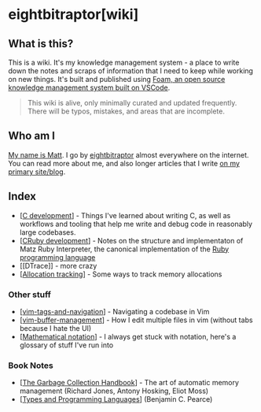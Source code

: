 # eightbitraptor[wiki]

## What is this?

This is a wiki. It's my knowledge management system - a place to write down the
notes and scraps of information that I need to keep while working on new things.
It's built and published using [Foam, an open source knowledge management system
built on VSCode](https://foambubble.github.io/foam/).

> This wiki is alive, only minimally curated and updated frequently. There will
> be typos, mistakes, and areas that are incomplete.

## Who am I

[My name is Matt](https://www.eightbitraptor.com/about). I go by
[eightbitraptor](https://www.eightbitraptor.com) almost everywhere on the
internet. You can read more about me, and also longer articles that I write [on
my primary site/blog](https://www.eightbitraptor.com).

## Index

* [[C development]] - Things I've learned about writing C, as well as workflows
  and tooling that help me write and debug code in reasonably large codebases.
* [[CRuby development]] - Notes on the structure and implementaton of Matz Ruby
  Interpreter, the canonical implementation of the [Ruby programming
  language](https://www.ruby-lang.org)
* [[DTrace]] - more crazy
* [[Allocation tracking]] - Some ways to track memory allocations

### Other stuff

* [[vim-tags-and-navigation]] - Navigating a codebase in Vim
* [[vim-buffer-management]] - How I edit multiple files in vim (without tabs
  because I hate the UI)
* [[Mathematical notation]] - I always get stuck with notation, here's a
  glossary of stuff I've run into

### Book Notes

* [[The Garbage Collection Handbook]] - The art of automatic memory management
  (Richard Jones, Antony Hosking, Eliot Moss)
* [[Types and Programming Languages]] (Benjamin C. Pearce)

[//begin]: # "Autogenerated link references for markdown compatibility"
[C development]: c-development "C Development"
[CRuby development]: cruby-development "CRuby Development"
[Allocation tracking]: allocation-tracking "Allocation Tracking"
[vim-tags-and-navigation]: vim-tags-and-navigation "Vim Tags and Navigation"
[vim-buffer-management]: vim-buffer-management "Vim Buffer Management"
[Mathematical notation]: mathematical-notation "Mathematical Notation"
[The Garbage Collection Handbook]: the-garbage-collection-handbook "The Garbage Collection Handbook"
[Types and Programming Languages]: types-and-programming-languages "Types and Programming Languages"
[//end]: # "Autogenerated link references"
